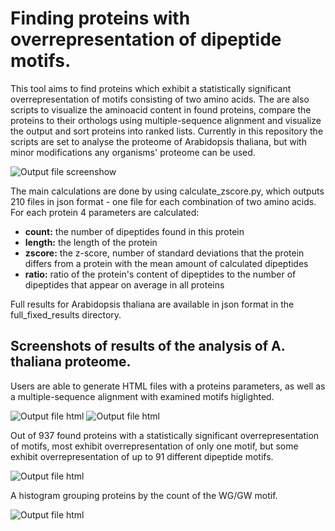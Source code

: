 # Finding proteins with overrepresentation of dipeptide motifs.

This tool aims to find proteins which exhibit a statistically significant overrepresentation of motifs consisting of two amino acids. The are also scripts to visualize the aminoacid content in found proteins, compare the proteins to their orthologs using multiple-sequence alignment and visualize the output and sort proteins into ranked lists. Currently in this repository the scripts are set to analyse the proteome of Arabidopsis thaliana, but with minor modifications any organisms' proteome can be used.

![Output file screenshow](https://i.imgur.com/MW0PLkB.png)

The main calculations are done by using calculate_zscore.py, which outputs 210 files in json format - one file for each combination of two amino acids. 
For each protein 4 parameters are calculated:

* **count:** the number of dipeptides found in this protein
* **length:** the length of the protein
* **zscore:** the z-score, number of standard deviations that the protein differs from a protein with the mean amount of calculated dipeptides
* **ratio:** ratio of the protein's content of dipeptides to the number of dipeptides that appear on average in all proteins

Full results for Arabidopsis thaliana are available in json format in the full_fixed_results directory.

## Screenshots of results of the analysis of A. thaliana proteome.

Users are able to generate HTML files with a proteins parameters, as well as a multiple-sequence alignment with examined motifs higlighted.

![Output file html](https://i.imgur.com/ZSzm6cJ.png)
![Output file html](https://i.imgur.com/OPU7Uc8.png)

Out of 937 found proteins with a statistically significant overrepresentation of motifs, most exhibit overrepresentation of only one motif, but some exhibit overrepresentation of up to 91 different dipeptide motifs.

![Output file html](https://i.imgur.com/PZHX5lf.png)

A histogram grouping proteins by the count of the WG/GW motif.

![Output file html](https://i.imgur.com/nifuFo7.png)
